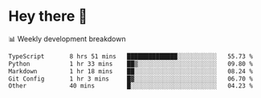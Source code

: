 # Hey there 👋

📊 Weekly development breakdown
<!--START_SECTION:waka-->

```txt
TypeScript       8 hrs 51 mins   ██████████████░░░░░░░░░░░   55.73 %
Python           1 hr 33 mins    ██▒░░░░░░░░░░░░░░░░░░░░░░   09.80 %
Markdown         1 hr 18 mins    ██░░░░░░░░░░░░░░░░░░░░░░░   08.24 %
Git Config       1 hr 3 mins     █▓░░░░░░░░░░░░░░░░░░░░░░░   06.70 %
Other            40 mins         █░░░░░░░░░░░░░░░░░░░░░░░░   04.23 %
```

<!--END_SECTION:waka-->
